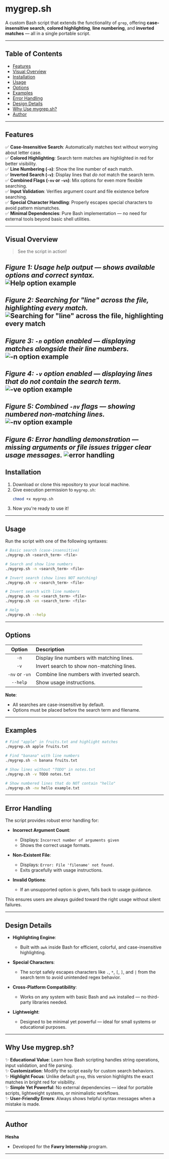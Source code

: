 # mygrep.sh

A custom Bash script that extends the functionality of `grep`, offering **case-insensitive search**, **colored highlighting**, **line numbering**, and **inverted matches** — all in a single portable script.

---

## Table of Contents
- [Features](#features)
- [Visual Overview](#visual-overview)
- [Installation](#installation)
- [Usage](#usage)
- [Options](#options)
- [Examples](#examples)
- [Error Handling](#error-handling)
- [Design Details](#design-details)
- [Why Use mygrep.sh?](#why-use-mygrepsh)
- [Author](#author)

---

## Features

✅ **Case-Insensitive Search**: Automatically matches text without worrying about letter case.  
✅ **Colored Highlighting**: Search term matches are highlighted in red for better visibility.  
✅ **Line Numbering (`-n`)**: Show the line number of each match.  
✅ **Inverted Search (`-v`)**: Display lines that *do not* match the search term.  
✅ **Combined Flags (`-nv` or `-vn`)**: Mix options for even more flexible searching.  
✅ **Input Validation**: Verifies argument count and file existence before searching.  
✅ **Special Character Handling**: Properly escapes special characters to avoid pattern mismatches.  
✅ **Minimal Dependencies**: Pure Bash implementation — no need for external tools beyond basic shell utilities.

---

## Visual Overview

> See the script in action!

   
*Figure 1: Usage help output — shows available options and correct syntax.*
![Help option example](screenshots/1.png)
---

   
*Figure 2: Searching for "line" across the file, highlighting every match.*
![Searching for "line" across the file, highlighting every match](screenshots/2.png)
---

   
*Figure 3: `-n` option enabled — displaying matches alongside their line numbers.*
![-n option example](screenshots/3.png)
---

   
*Figure 4: `-v` option enabled — displaying lines that **do not** contain the search term.*
![-ve option example](screenshots/4.png)
---

   
*Figure 5: Combined `-nv` flags — showing numbered non-matching lines.*
![-nv option example](screenshots/5.png)
---

   
*Figure 6: Error handling demonstration — missing arguments or file issues trigger clear usage messages.*
![error handling](screenshots/6.png)
---

## Installation

1. Download or clone this repository to your local machine.
2. Give execution permission to `mygrep.sh`:
   ```bash
   chmod +x mygrep.sh
   ```
3. Now you're ready to use it!

---

## Usage

Run the script with one of the following syntaxes:

```bash
# Basic search (case-insensitive)
./mygrep.sh <search_term> <file>

# Search and show line numbers
./mygrep.sh -n <search_term> <file>

# Invert search (show lines NOT matching)
./mygrep.sh -v <search_term> <file>

# Invert search with line numbers
./mygrep.sh -nv <search_term> <file>
./mygrep.sh -vn <search_term> <file>

# Help
./mygrep.sh --help
```

---

## Options

| Option | Description |
|:------:|:------------|
| `-n` | Display line numbers with matching lines. |
| `-v` | Invert search to show non-matching lines. |
| `-nv` or `-vn` | Combine line numbers with inverted search. |
| `--help` | Show usage instructions. |

**Note**:  
- All searches are case-insensitive by default.
- Options must be placed before the search term and filename.

---

## Examples

```bash
# Find "apple" in fruits.txt and highlight matches
./mygrep.sh apple fruits.txt

# Find "banana" with line numbers
./mygrep.sh -n banana fruits.txt

# Show lines without "TODO" in notes.txt
./mygrep.sh -v TODO notes.txt

# Show numbered lines that do NOT contain "hello"
./mygrep.sh -nv hello example.txt
```

---

## Error Handling

The script provides robust error handling for:

- **Incorrect Argument Count**:
  - Displays: `Incorrect number of arguments given`
  - Shows the correct usage formats.

- **Non-Existent File**:
  - Displays: `Error: File 'filename' not found.`
  - Exits gracefully with usage instructions.

- **Invalid Options**:
  - If an unsupported option is given, falls back to usage guidance.

This ensures users are always guided toward the right usage without silent failures.

---

## Design Details

- **Highlighting Engine**:
  - Built with `awk` inside Bash for efficient, colorful, and case-insensitive highlighting.

- **Special Characters**:
  - The script safely escapes characters like `.`, `*`, `[`, `]`, and `|` from the search term to avoid unintended regex behavior.

- **Cross-Platform Compatibility**:
  - Works on any system with basic Bash and `awk` installed — no third-party libraries needed.

- **Lightweight**:
  - Designed to be minimal yet powerful — ideal for small systems or educational purposes.

---

## Why Use mygrep.sh?

✨ **Educational Value**: Learn how Bash scripting handles string operations, input validation, and file parsing.  
✨ **Customization**: Modify the script easily for custom search behaviors.  
✨ **Highlight Focus**: Unlike default `grep`, this version highlights the exact matches in bright red for visibility.  
✨ **Simple Yet Powerful**: No external dependencies — ideal for portable scripts, lightweight systems, or minimalistic workflows.  
✨ **User-Friendly Errors**: Always shows helpful syntax messages when a mistake is made.

---

## Author

**Hesha**  
- Developed for the **Fawry Internship** program.

---

